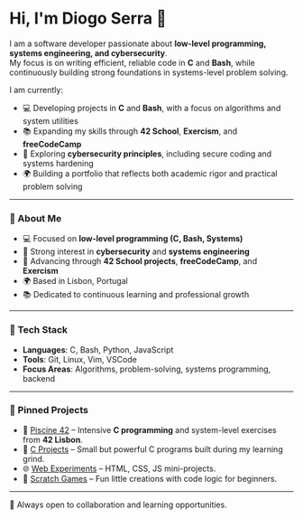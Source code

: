 # Hi, I'm Diogo Serra 👋  

I am a software developer passionate about **low-level programming, systems engineering, and cybersecurity**.  
My focus is on writing efficient, reliable code in **C** and **Bash**, while continuously building strong foundations in systems-level problem solving.  

I am currently:  
- 💻 Developing projects in **C** and **Bash**, with a focus on algorithms and system utilities  
- 📚 Expanding my skills through **42 School**, **Exercism**, and **freeCodeCamp**  
- 🔐 Exploring **cybersecurity principles**, including secure coding and systems hardening  
- 🌍 Building a portfolio that reflects both academic rigor and practical problem solving  

---

### 🔹 About Me  
- 💻 Focused on **low-level programming (C, Bash, Systems)**  
- 🔐 Strong interest in **cybersecurity** and **systems engineering**  
- 🚀 Advancing through **42 School projects**, **freeCodeCamp**, and **Exercism**  
- 🌍 Based in Lisbon, Portugal  
- 📚 Dedicated to continuous learning and professional growth  

---

### 🔹 Tech Stack  
- **Languages**: C, Bash, Python, JavaScript  
- **Tools**: Git, Linux, Vim, VSCode  
- **Focus Areas**: Algorithms, problem-solving, systems programming, backend  

---

### 📌 Pinned Projects  
- 🚀 [Piscine 42](#) – Intensive **C programming** and system-level exercises from **42 Lisbon**.  
- 🔧 [C Projects](#) – Small but powerful C programs built during my learning grind.  
- 🌐 [Web Experiments](#) – HTML, CSS, JS mini-projects.  
- 🧪 [Scratch Games](#) – Fun little creations with code logic for beginners.  

---

🤝 Always open to collaboration and learning opportunities.
